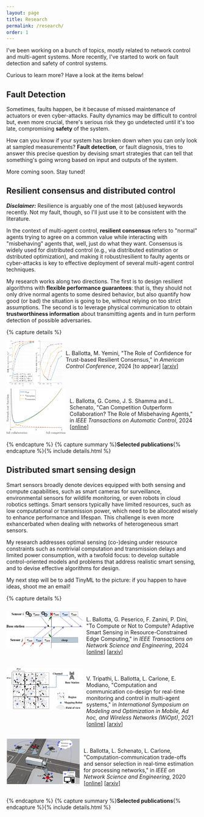 ```yaml
---
layout: page
title: Research
permalink: /research/
order: 1
---
```


<style>
.section {
  margin: 5px auto;
  display: flex;
  flex-direction: row;
  }

  img {
    width: 200px;
    height: 120px;
    object-fit: contain;
}

/* .contain {
  object-fit: contain;
} */
  
  .content {
    vertical-align:middle;
    padding: 10px;
  }

</style>

I've been working on a bunch of topics, mostly related to network control and multi-agent systems.
More recently, I've started to work on fault detection and safety of control systems.

Curious to learn more? Have a look at the items below!

<h2> Fault Detection </h2>

Sometimes, faults happen, be it because of missed maintenance of actuators or even cyber-attacks.
Faulty dynamics may be difficult to control but, even more crucial, there's serious risk they go undetected until it's too late, compromising <b>safety</b> of the system.

How can you know if your system has broken down when you can only look at sampled measurements?
<b>Fault detection</b>, or fault diagnosis, tries to answer this precise question by devising smart strategies that can tell that something's going wrong based on input and outputs of the system.

More coming soon. Stay tuned!

<h2> Resilient consensus and distributed control </h2>

<b><i>Disclaimer:</i></b> Resilience is arguably one of the most (ab)used keywords recently. Not my fault, though, so I'll just use it to be consistent with the literature.

In the context of multi-agent control, 
<b>resilient consensus</b> refers to "normal" agents trying to agree on a common value while interacting with "misbehaving" agents that, well, just do what they want. Consensus is widely used for distributed control (e.g., via distributed estimation or dstributed optimization),
and making it robust/resilient to faulty agents or cyber-attacks is key to effective deployment of several multi-agent control techniques.

My research works along two directions.
The first is to design resilient algorithms with <b>flexible performance guarantees</b>: that is,
they should not only drive normal agents to some desired behavior,
but also quantify how good (or bad) the situation is going to be,
without relying on too strict assumptions.
The second is to leverage physical communication to obtain <b>trustworthiness information</b> about transmitting agents
and in turn perform detection of possible adversaries.

{% capture details %}
<br>
<section class="section">
  <img src="/assets/deviation.jpg" />
  <div class="content">
    <p class="paragraph">
      L. Ballotta, M. Yemini, 
      "The Role of Confidence for Trust-based Resilient Consensus," 
      in <i>American Control Conference</i>, 2024 [to appear]
      [<a href="https://arxiv.org/abs/2404.07838" target="_blank">arxiv</a>]
    </p>
  </div>
</section>
<section class="section">
  <img src="/assets/trade-off-comp-coll.jpg" />
  <div class="content">
    <p class="paragraph">
      L. Ballotta, G. Como, J. S. Shamma and L. Schenato, "Can Competition Outperform Collaboration? The Role of Misbehaving Agents,"
      in <i>IEEE Transactions on Automatic Control</i>, 2024 
      [<a href="https://ieeexplore.ieee.org/abstract/document/10306277" target="_blank">online</a>]
    </p>
  </div>
</section>
{% endcapture %}
{% capture summary %}<b>Selected publications</b>{% endcapture %}{% include details.html %}

<h2> Distributed smart sensing design </h2>

Smart sensors broadly denote devices equipped with both sensing and compute capabilities,
such as smart cameras for surveillance,
environmental sensors for wildlife monitoring,
or even robots in cloud robotics settings.
Smart sensors typically have limited resources,
such as low computational or transmission power,
which need to be allocated wisely to enhance performance and lifespan.
This challenge is even more exhancerbated when dealing with networks of heterogeneous smart sensors. 

My research addresses optimal sensing (co-)desing under resource constraints such as nontrivial computation and transmission delays and limited power consumption,
with a twofold focus:
to develop suitable control-oriented models and problems that address realistic smart sensing,
and to devise effective algorithms for design.

My next step will be to add TinyML to the picture: if you happen to have ideas, shoot me an email!

{% capture details %}
<br>
<section class="section">
  <img src="/assets/fig-compute-not-compute.jpg" />
  <div class="content">
    <p class="paragraph">
      L. Ballotta, G. Peserico, F. Zanini, P. Dini, 
      "To Compute or Not to Compute? Adaptive Smart Sensing in Resource-Constrained Edge Computing," 
      in <i> IEEE Transactions on Network Science and Engineering</i>, 2024
      [<a href="https://ieeexplore.ieee.org/abstract/document/10225419" target="_blank">online</a>]
      [<a href="https://arxiv.org/abs/2209.02166" target="_blank">arxiv</a>]
    </p>
  </div>
</section>
<section class="section">
  <img src="/assets/fig-comp-comm-codesign.jpg" />
  <div class="content">
    <p class="paragraph">
      V. Tripathi, L. Ballotta, L. Carlone, E. Modiano,
      "Computation and communication co-design for real-time monitoring and control in multi-agent systems," 
      in <i>International Symposium on Modeling and Optimization in Mobile, Ad hoc, and Wireless Networks (WiOpt)</i>, 2021
      [<a href="https://ieeexplore.ieee.org/abstract/document/9589966" target="_blank">online</a>]
      [<a href="https://arxiv.org/abs/2108.03122" target="_blank">arxiv</a>]
    </p>
  </div>
</section>
<section class="section">
  <img src="/assets/fig-sensing-tradeoffs.jpg" />
  <div class="content">
    <p class="paragraph">
      L. Ballotta, L. Schenato, L. Carlone,
      "Computation-communication trade-offs and sensor selection in real-time estimation for processing networks," 
      in <i>IEEE on Network Science and Engineering</i>, 2020
      [<a href="https://ieeexplore.ieee.org/abstract/document/9137405" target="_blank">online</a>]
      [<a href="https://arxiv.org/abs/1911.05859" target="_blank">arxiv</a>]
    </p>
  </div>
</section>
{% endcapture %}
{% capture summary %}<b>Selected publications</b>{% endcapture %}{% include details.html %}